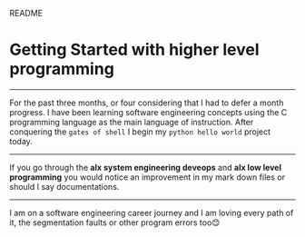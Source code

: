 README
# Getting Started with higher level programming
---
For the past three months, or four considering that I had to defer a month progress. I have been learning 
software engineering concepts using the C programming language as the main language of instruction.
After conquering the `gates of shell` I begin my `python hello world` project today.

---
If you go through the **alx system engineering deveops** and **alx low level programming** you would notice an
improvement in my mark down files or should I say documentations.

---
I am on a software engineering career journey and I am loving every path of it, the segmentation faults or other
program errors too😊

